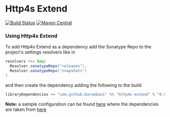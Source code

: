 # Http4s Extend
[![Build Status](https://travis-ci.org/barambani/http4s-extend.svg?branch=master)](https://travis-ci.org/barambani/http4s-extend)
[![Maven Central](https://img.shields.io/maven-central/v/com.github.barambani/http4s-extend_2.12.svg)](https://maven-badges.herokuapp.com/maven-central/com.github.barambani/http4s-extend_2.12)

### Using Http4s Extend
To add Http4s Extend as a dependency add the Sonatype Repo to the project's settings resolvers like in
```scala
resolvers ++= Seq(
  Resolver.sonatypeRepo("releases"),
  Resolver.sonatypeRepo("snapshots")
)
```
and then create the dependency adding the following to the build
```scala
libraryDependencies += "com.github.barambani" %% "http4s-extend" % "0.0.5"
```
**Note:** a sample configuration can be found [here](https://github.com/barambani/http4s-poc-api/blob/master/build.sbt) where the dependencies are taken from [here](https://github.com/barambani/http4s-poc-api/blob/master/project/Dependencies.scala)
